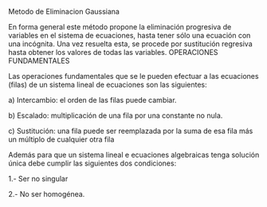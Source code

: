 Metodo de Eliminacion Gaussiana

En forma general este método propone la eliminación progresiva de variables en el sistema de ecuaciones, hasta tener sólo una ecuación con una incógnita. Una vez resuelta esta, se procede por sustitución regresiva hasta obtener los valores de todas las variables.
OPERACIONES FUNDAMENTALES



Las operaciones fundamentales que se le pueden efectuar a las ecuaciones (filas) de un sistema lineal de ecuaciones son las siguientes:

a) Intercambio: el orden de las filas puede cambiar.

b) Escalado: multiplicación de una fila por una constante no nula.

c) Sustitución: una fila puede ser reemplazada por la suma de esa fila más un múltiplo de cualquier otra fila

Además para que un sistema lineal e ecuaciones algebraicas tenga solución única debe cumplir las siguientes dos condiciones:

1.- Ser no singular

2.- No ser homogénea.


